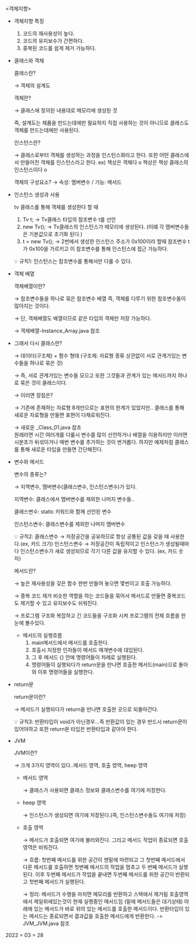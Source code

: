 <객체지향>

- 객체지향 특징
    1. 코드의 재사용성이 높다.
    2. 코드의 유지보수가 간편하다.
    3. 중복된 코드를 쉽게 제거 가능하다.
- 클래스와 객체
    
    클래스란?
    
    → 객체의 설계도
    
    객체란?
    
    → 클래스에 정의된 내용대로 메모리에 생성된 것
    
    즉, 설계도는 제품을 만드는데에만 필요하지 직접 사용하는 것이 아니므로
        클래스도 객체를 만드는데에만 사용된다.
    
    인스턴스란?
    
    → 클래스로부터 객체를 생성하는 과정을 인스턴스화라고 한다.
      또한 어떤 클래스에서 만들어진 객체를 인스턴스라고 한다.
      ex) 책상은 객체다 o
          책상은 책상 클래스의 인스턴스이다 o
 
    객체의 구성요소?
     → 속성: 멤버변수 / 기능: 메서드
    
- 인스턴스 생성과 사용
    
    tv 클래스를 통해 객체를 생성한다 할 때
    
    1. Tv t; → Tv클래스 타입의 참조변수 t를 선언
    2. new Tv(); → Tv클래스의 인스턴스가 메모리에 생성된다.
                   (이떄 각 맴버변수들은 기본값으로 초기화 된다.)
    3. t = new Tv(); → 2번에서 생성한 인스턴스 주소가 0x100이라 할때
                       참조변수 t가 0x100을 가르키고 이 참조변수를 통해 인스턴스에 접근 가능하다.
        
    
    💡 규칙1: 인스턴스는 참조변수를 통해서만 다룰 수 있다.
   
    
- 객체 배열
    
    객체배열이란?
    
    → 참조변수들을 하나로 묶은 참조변수 배열
      즉, 객체를 다루기 위한 참조변수들이 많아지는 것이다.
    
    → 단, 객체배열도 배열이므로 같은 타입의 객체만 저장 가능하다.
    
    → 객체배열-Instance_Array.java 참조
    
- 그래서 다시 클래스란?
    
    → 데이터(구조체) + 함수 형태
      (구조체: 자료형 종류 상관없이 서로 관계가있는 변수들을 하나로 묶은 것)
    
    → 즉, 서로 관계가있는 변수들 모으고 또한 그것들과 관계가 있는 메서드까지 하나로 묶은 것이 클래스이다.
    
    → 이러면 장점은?
    
    → 기존에 존재하는 자료형 8개만으로는 표현의 한계가 있었지만..
      클래스를 통해 새로운 자료형을 만들면 표현이 다채로워진다.
    
    → 새로운 _Class_01.java 참조      
      원래라면 시간 여러개를 다룰시 변수를 많이 선언하거나 배열을 이용하지만
      이러면 시분초가 뒤섞이거나 매번 변수를 추가하는 것이 번거롭다.
      하지만 예제처럼 클래스를 통해 새로운 타입을 만들면 간단해진다.
    
- 변수와 메서드
    
    변수의 종류는?
    
    → 지역변수, 맴버변수(클래스변수, 인스턴스변수)가 있다.
    
    지역변수: 클래스에서 맴버변수를 제외한 나머지 변수들..
    
    클래스변수: static 키워드와 함께 선언된 변수
    
    인스턴스변수: 클래스변수를 제외한 나머지 맴버변수
    
    
    💡 규칙2: 
    클래스변수 → 저장공간을 공유하므로 항상 공통된 값을 갖을 때 사용한다.(ex, 카드 크기)
    인스턴스변수 → 저장공간이 독립적이고 인스턴스가 생성될때마다 인스턴스변수가 새로 생성되므로 각기 다른 값을 유지할 수 있다. (ex, 카드 숫자)
    
    
    메서드란?
    
    → 높은 재사용성을 갖은 함수
      한번 만들어 놓으면 몇번이고 호출 가능하다.
    
    → 중복 코드 제거
         비슷한 역할을 하는 코드들을 묶어서 메서드로 만들면 중복코드도 제거할 수 있고 유지보수도 쉬워진다.
    
    → 프로그램 구조화
         복잡하고 긴 코드들을 구조화 시켜 프로그램의 전체 흐름을 한눈에 볼수있다.
    
    - 메서드의 실행흐름
        1. main메서드에서 메서드를 호출한다.
        2. 호출시 지정한 인자들이 메서드 매개변수에 대입된다.
        3. 그 후 메서드 {} 안에 명령어들이 차례로 실행된다.
        4. 명령어들이 실행되다가 return문을 만나면 호출한 메서드(main)으로 돌아와 이후 명령어들을 실행한다.
            
- return문
    
    return문이란?
    
    → 메서드가 실행되다가 return을 만나면 호출한 곳으로 되돌아간다.
    
   
    💡 규칙3: 반환타입이 void가 아닌경우...즉 반환값이 있는 경우 반드시 return문이 있어야하고 또한 return문 타입은 반환타입과 같아야 한다.
    
   
    
- JVM
    
    JVM이란?
    
    → 크게 3가지 영역이 있다..메서드 영역, 호출 영역, heep 영역
    
    - 메서드 영역
        
        → 클래스가 사용되면 클래스 정보와 클래스변수를 여기에 저장한다.
        
    - heep 영역
        
        → 인스턴스가 생성되면 여기에 저장된다.(즉, 인스턴스변수들도 여기에 저장)
        
    - 호출 영역
        
        → 메서드가 호출되면 여기에 불러와진다. 그리고 메서드 작업이 종료되면 호출 영역은 비워진다.
        
        → 흐름: 첫번째 메서드를 위한 공간이 맨밑에 마련되고 그 첫번째 메서드에서 다른 메서드를 호출하면 첫번째 메서드의 작업을 멈추고 
                두 번째 메서드가 실행된다. 이후 두번째 메서드가 작업을 끝내면 두번째 메서드를 위한 공간이 반환되고 첫번째 메서드가 실행된다.
        
        → 정리: 메서드가 수행을 마치면 메모리를 반환하고 스택에서 제거됨
               호출영역에서 제일위에있는것이 현재 실행중인 메서드임
               (밑에 메서드들은 대기상태)
               아래에 있는 메서드가 바로 위의 있는 메서드를 호출한 메서드이다.
               반환타입이 있는 메서드는 종료되면서 결과값을 호출한 메서드에게 반환한다.
        -> JVM_JVM.java 참조
                    
2022 = 03 = 28
